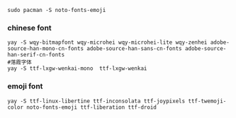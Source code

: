 ```shell
sudo pacman -S noto-fonts-emoji
```

### chinese font
``` shell
yay -S wqy-bitmapfont wqy-microhei wqy-microhei-lite wqy-zenhei adobe-source-han-mono-cn-fonts adobe-source-han-sans-cn-fonts adobe-source-han-serif-cn-fonts
#落霞字体
yay -S ttf-lxgw-wenkai-mono  ttf-lxgw-wenkai
```

### emoji font
``` shell
yay -S ttf-linux-libertine ttf-inconsolata ttf-joypixels ttf-twemoji-color noto-fonts-emoji ttf-liberation ttf-droid
```